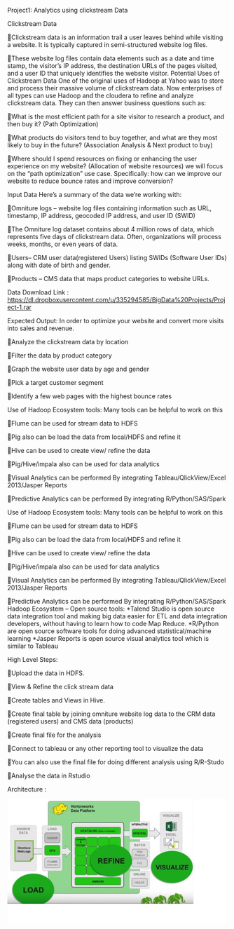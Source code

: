 Project1: Analytics using clickstream Data

Clickstream Data

Clickstream data is an information trail a user leaves behind while visiting a website. It is typically captured in semi-structured website log files.

These website log files contain data elements such as a date and time stamp, the visitor’s IP address, the destination URLs of the pages visited, and a user ID that uniquely identifies the website visitor. Potential Uses of Clickstream Data One of the original uses of Hadoop at Yahoo was to store and process their massive volume of clickstream data. Now enterprises of all types can use Hadoop and the cloudera to refine and analyze clickstream data. They can then answer business questions such as:

What is the most efficient path for a site visitor to research a product, and then buy it? (Path Optimization)

What products do visitors tend to buy together, and what are they most likely to buy in the future? (Association Analysis & Next product to buy)

Where should I spend resources on fixing or enhancing the user experience on my website? (Allocation of website resources) we will focus on the “path optimization” use case. Specifically: how can we improve our website to reduce bounce rates and improve conversion?


Input Data Here’s a summary of the data we’re working with:

Omniture logs – website log files containing information such as URL, timestamp, IP address, geocoded IP address, and user ID (SWID)

The Omniture log dataset contains about 4 million rows of data, which represents five days of clickstream data. Often, organizations will process weeks, months, or even years of data.

Users– CRM user data(registered Users) listing SWIDs (Software User IDs) along with date of birth and gender.

Products – CMS data that maps product categories to website URLs.

Data Download Link : https://dl.dropboxusercontent.com/u/335294585/BigData%20Projects/Project-1.rar

Expected Output: In order to optimize your website and convert more visits into sales and revenue.

Analyze the clickstream data by location

Filter the data by product category

Graph the website user data by age and gender

Pick a target customer segment

Identify a few web pages with the highest bounce rates

Use of Hadoop Ecosystem tools: Many tools can be helpful to work on this

Flume can be used for stream data to HDFS

Pig also can be load the data from local/HDFS and refine it

Hive can be used to create view/ refine the data

Pig/Hive/impala also can be used for data analytics

Visual Analytics can be performed By integrating Tableau/QlickView/Excel 2013/Jasper Reports

Predictive Analytics can be performed By integrating R/Python/SAS/Spark

Use of Hadoop Ecosystem tools: Many tools can be helpful to work on this

Flume can be used for stream data to HDFS

Pig also can be load the data from local/HDFS and refine it

Hive can be used to create view/ refine the data

Pig/Hive/impala also can be used for data analytics

Visual Analytics can be performed By integrating Tableau/QlickView/Excel 2013/Jasper Reports

Predictive Analytics can be performed By integrating R/Python/SAS/Spark Hadoop Ecosystem – Open source tools: *Talend Studio is open source data integration tool and making big data easier for ETL and data integration developers, without having to learn how to code Map Reduce. *R/Python are open source software tools for doing advanced statistical/machine learning *Jasper Reports is open source visual analytics tool which is similar to Tableau

High Level Steps:

Upload the data in HDFS.

View & Refine the click stream data

Create tables and Views in Hive.

Create final table by joining omniture website log data to the CRM data (registered users) and CMS data (products)

Create final file for the analysis

Connect to tableau or any other reporting tool to visualize the data

You can also use the final file for doing different analysis using R/R-Studo

Analyse the data in Rstudio


Architecture :

![ScreenShot](https://github.com/rohan22sri/Hadoop/blob/master/Big%20Data%20Analytics%20using%20Clickstream%20Data/media/architecture.png)
